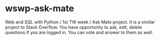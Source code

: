 # wswp-ask-mate
Web and SQL with Python / 1st TW week / Ask Mate project.
It is a similar project to Stack Overflow. You have opportunity to ask, edit, delete questions if you are logged in. You can vote and answer to them as well.
